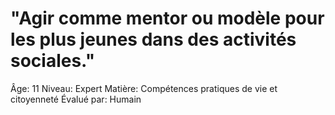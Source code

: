 # "Agir comme mentor ou modèle pour les plus jeunes dans des activités sociales."

Âge: 11
Niveau: Expert
Matière: Compétences pratiques de vie et citoyenneté
Évalué par: Humain